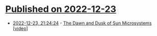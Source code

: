 # [Published on 2022-12-23](index.md)

* [2022-12-23, 21:24:24](https://news.ycombinator.com/item?id=34110784) - [The Dawn and Dusk of Sun Microsystems [video]](https://www.youtube.com/watch?v=P1TsVW4P5DI)
